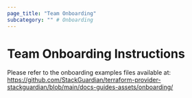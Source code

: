 ```yaml
---
page_title: "Team Onboarding"
subcategory: "" # Onboarding
---
```



# Team Onboarding Instructions

Please refer to the onboarding examples files available at: https://github.com/StackGuardian/terraform-provider-stackguardian/blob/main/docs-guides-assets/onboarding/
